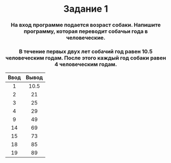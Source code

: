 <h1 align="center">Задание 1</h1>
<h3 align="center">На вход программе подается возраст собаки. Напишите программу, которая переводит собачьи года в человеческие.</h3>

<h3 align="center">В течение первых двух лет собачий год равен 10.5 человеческим годам. После этого каждый год собаки равен 4 человеческим годам.</h3>

| Ввод | Вывод |
| :--: | :---: |
| 1 | 10.5 |
| 2 | 21 |
| 3 | 25 |
| 4 | 29 |
| 9 | 49 |
| 14 | 69 |
| 15 | 73 |
| 18 | 85 |
| 19 | 89 |
